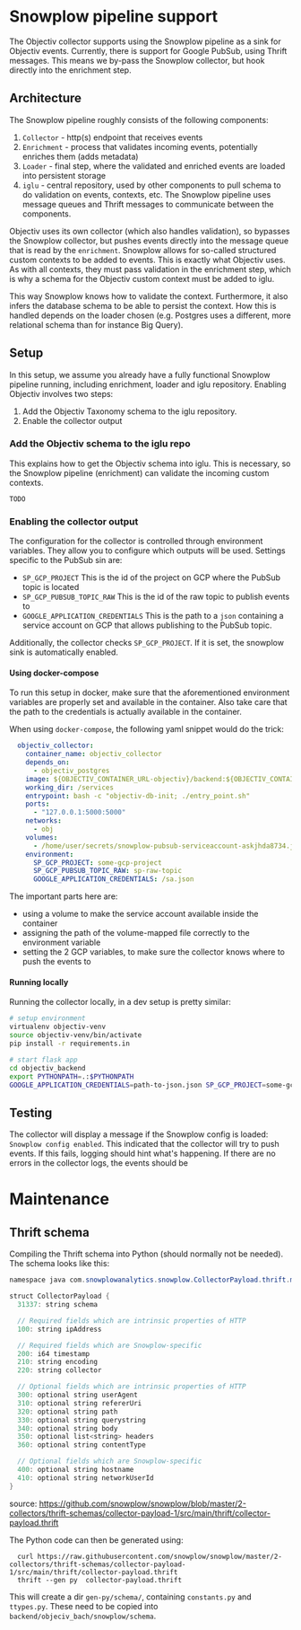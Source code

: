 # Snowplow pipeline support

The Objectiv collector supports using the Snowplow pipeline as a sink for Objectiv events. Currently, there is support 
for Google PubSub, using Thrift messages. This means we by-pass the Snowplow collector, but hook directly into the
enrichment step.

## Architecture
The Snowplow pipeline roughly consists of the following components:
1. `Collector` - http(s) endpoint that receives events
2. `Enrichment` - process that validates incoming events, potentially enriches them (adds metadata)
3. `Loader` - final step, where the validated and enriched events are loaded into persistent storage
4. `iglu` - central repository, used by other components to pull schema to do validation on events, contexts, etc.
The Snowplow pipeline uses message queues and Thrift messages to communicate between the components.

Objectiv uses its own collector (which also handles validation), so bypasses the Snowplow collector, but pushes events 
directly into the message queue that is read by the `enrichment`. Snowplow allows for so-called structured custom 
contexts to be added to events. This is exactly what Objectiv uses. As with all contexts, they must pass validation in 
the enrichment step, which is why a schema for the Objectiv custom context must be added to iglu.

This way Snowplow knows how to validate the context. Furthermore, it also infers the database schema to be able to persist
the context. How this is handled depends on the loader chosen (e.g. Postgres uses a different, more relational schema 
than for instance Big Query).

## Setup
In this setup, we assume you already have a fully functional Snowplow pipeline running, including enrichment, loader 
and iglu repository. Enabling Objectiv involves two steps:
1. Add the Objectiv Taxonomy schema to the iglu repository.
2. Enable the collector output

### Add the Objectiv schema to the iglu repo
This explains how to get the Objectiv schema into iglu. This is necessary, so the Snowplow pipeline (enrichment) can 
validate the incoming custom contexts.

`TODO`

### Enabling the collector output
The configuration for the collector is controlled through environment variables. They allow you to configure which outputs
will be used. Settings specific to the PubSub sin are:

- `SP_GCP_PROJECT` This is the id of the project on GCP where the PubSub topic is located
- `SP_GCP_PUBSUB_TOPIC_RAW` This is the id of the raw topic to publish events to
- `GOOGLE_APPLICATION_CREDENTIALS` This is the path to a `json` containing a service account on GCP that allows publishing
 to the PubSub topic.

Additionally, the collector checks `SP_GCP_PROJECT`. If it is set, the snowplow sink is automatically enabled.

#### Using docker-compose
To run this setup in docker, make sure that the aforementioned environment variables are properly set and available in the
container. Also take care that the path to the credentials is actually available in the container.

When using `docker-compose`, the following yaml snippet would do the trick:
```yaml
  objectiv_collector:
    container_name: objectiv_collector
    depends_on:
      - objectiv_postgres
    image: ${OBJECTIV_CONTAINER_URL-objectiv}/backend:${OBJECTIV_CONTAINER_TAG-latest}
    working_dir: /services
    entrypoint: bash -c "objectiv-db-init; ./entry_point.sh"
    ports:
      - "127.0.0.1:5000:5000"
    networks:
      - obj
    volumes:
      - /home/user/secrets/snowplow-pubsub-serviceaccount-askjhda8734.json:/sa.json
    environment:
      SP_GCP_PROJECT: some-gcp-project
      SP_GCP_PUBSUB_TOPIC_RAW: sp-raw-topic
      GOOGLE_APPLICATION_CREDENTIALS: /sa.json
```

The important parts here are:
- using a volume to make the service account available inside the container
- assigning the path of the volume-mapped file correctly to the environment variable
- setting the 2 GCP variables, to make sure the collector knows where to push the events to

#### Running locally
Running the collector locally, in a dev setup is pretty similar:

```sh
# setup environment
virtualenv objectiv-venv
source objectiv-venv/bin/activate
pip install -r requirements.in

# start flask app
cd objectiv_backend
export PYTHONPATH=.:$PYTHONPATH
GOOGLE_APPLICATION_CREDENTIALS=path-to-json.json SP_GCP_PROJECT=some-gcp-project SP_GCP_PUBSUB_TOPIC_RAW=sp-raw-topic flask run
```

## Testing
The collector will display a message if the Snowplow config is loaded:
`Snowplow config enabled`.
This indicated that the collector will try to push events. If this fails, logging should hint what's happening. If there 
are no errors in the collector logs, the events should be

# Maintenance

## Thrift schema
Compiling the Thrift schema into Python (should normally not be needed). The schema looks like this:
```java
namespace java com.snowplowanalytics.snowplow.CollectorPayload.thrift.model1

struct CollectorPayload {
  31337: string schema

  // Required fields which are intrinsic properties of HTTP
  100: string ipAddress

  // Required fields which are Snowplow-specific
  200: i64 timestamp
  210: string encoding
  220: string collector

  // Optional fields which are intrinsic properties of HTTP
  300: optional string userAgent
  310: optional string refererUri
  320: optional string path
  330: optional string querystring
  340: optional string body
  350: optional list<string> headers
  360: optional string contentType

  // Optional fields which are Snowplow-specific
  400: optional string hostname
  410: optional string networkUserId
}
```
source: https://github.com/snowplow/snowplow/blob/master/2-collectors/thrift-schemas/collector-payload-1/src/main/thrift/collector-payload.thrift

The Python code can then be generated using:
```shell
  curl https://raw.githubusercontent.com/snowplow/snowplow/master/2-collectors/thrift-schemas/collector-payload-1/src/main/thrift/collector-payload.thrift
  thrift --gen py  collector-payload.thrift
```
This will create a dir `gen-py/schema/`, containing `constants.py` and `ttypes.py`. These need to be copied into 
`backend/objeciv_bach/snowplow/schema`.
